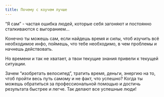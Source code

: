 ```yaml
---
title: Почему с коучем лучше
---
```


<p>“Я сам” - частая ошибка людей, которые себя загоняют и постоянно сталкиваются с
выгоранием…</p>

<p>Конечно ты можешь сам, если найдешь время и силы, чтоб изучить всё необходимое
инфо, поймешь, что тебе необходимо, в чем проблемы и начнешь действовать.</p>

<p>Но времени и так не хватает, а твои текущие знания привели к текущей ситуации.</p>

<p>Зачем “изобретать велосипед”, тратить время, деньги, энергию на то, чтоб пройти
весь путь самому и не факт, что успешно? Когда ты можешь обратиться за
профессиональной помощью и достичь результата быстрее и легче. Так делают все
успешные люди!</p>
